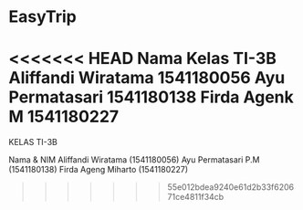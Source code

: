 # EasyTrip

<<<<<<< HEAD
Nama              Kelas TI-3B
Aliffandi Wiratama          1541180056
Ayu Permatasari             1541180138
Firda Agenk M               1541180227
=======
KELAS TI-3B

Nama & NIM
Aliffandi Wiratama		(1541180056)
Ayu Permatasari P.M 	(1541180138)
Firda Ageng Miharto 	(1541180227)
>>>>>>> 55e012bdea9240e61d2b33f620671ce4811f34cb
